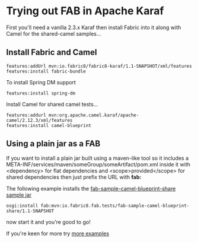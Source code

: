 Trying out FAB in Apache Karaf
==============================

First you'll need a vanilla 2.3.x Karaf then install Fabric into it along with Camel for the shared-camel samples...

Install Fabric and Camel
------------------------

    features:addUrl mvn:io.fabric8/fabric8-karaf/1.1-SNAPSHOT/xml/features
    features:install fabric-bundle

To install Spring DM support

    features:install spring-dm

Install Camel for shared camel tests...

    features:addurl mvn:org.apache.camel.karaf/apache-camel/2.12.3/xml/features
    features:install camel-blueprint

Using a plain jar as a FAB
--------------------------

If you want to install a plain jar built using a maven-like tool so it includes a META-INF/services/maven/someGroup/someArtifact/pom.xml inside it with &lt;dependency&gt; for flat dependencies
and &lt;scope&gt;provided&lt;/scope&gt; for shared dependencies then just prefix the URL with **fab:**

The following example installs the [fab-sample-camel-blueprint-share sample jar](https://github.com/fabric8io/fabric8/tree/master/fab/tests/fab-sample-camel-blueprint-share)

    osgi:install fab:mvn:io.fabric8.fab.tests/fab-sample-camel-blueprint-share/1.1-SNAPSHOT

now start it and you're good to go!

If you're keen for more try [more examples](https://github.com/fabric8io/fabric8/tree/master/fab/tests)
